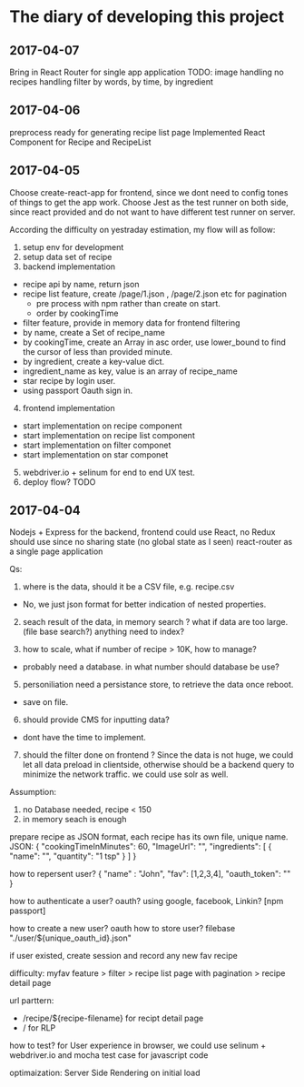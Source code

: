 # The diary of developing this project

## 2017-04-07
Bring in React Router for single app application
TODO:
image handling
no recipes handling
filter by words, by time, by ingredient

## 2017-04-06
preprocess ready for generating recipe list page
Implemented React Component for Recipe and RecipeList


## 2017-04-05

Choose create-react-app for frontend, since we dont need to config tones of things to get the app work.
Choose Jest as the test runner on both side, since react provided and do not want to have different test runner on server.

According the difficulty on yestraday estimation, my flow will as follow:
1. setup env for development
2. setup data set of recipe
3. backend implementation
 - recipe api by name, return json
 - recipe list feature, create /page/1.json , /page/2.json etc for pagination
    - pre process with npm rather than create on start.
    - order by cookingTime
 - filter feature, provide in memory data for frontend filtering
  - by name, create a Set of recipe_name
  - by cookingTime, create an Array in asc order, use lower_bound to find the cursor of less than provided minute.
  - by ingredient, create a key-value dict.
   - ingredient_name as key, value is an array of recipe_name
 - star recipe by login user.
  - using passport Oauth sign in.
4. frontend implementation
 - start implementation on recipe component
 - start implementation on recipe list component
 - start implementation on filter componet
 - start implementation on star componet
5. webdriver.io + selinum for end to end UX test.
6. deploy flow? TODO

## 2017-04-04

Nodejs + Express for the backend,
frontend could use React, no Redux should use since no sharing state (no global state as I seen)
react-router as a single page application

Qs:
1. where is the data, should it be a CSV file, e.g. recipe.csv
 - No, we just json format for better indication of nested properties.

2. seach result of the data, in memory search ? what if data are too large. (file base search?) anything need to index?

3. how to scale, what if number of recipe > 10K, how to manage?
 - probably need a database. in what number should database be use?

5. personiliation need a persistance store, to retrieve the data once reboot.
 - save on file.

6. should provide CMS for inputting data?
 - dont have the time to implement.

7. should the filter done on frontend ? Since the data is not huge, we could let all data preload in clientside,
otherwise should be a backend query to minimize the network traffic. we could use solr as well.

Assumption:
1. no Database needed, recipe < 150
2. in memory seach is enough


prepare recipe as JSON format, each recipe has its own file, unique name.
JSON:
{
    "cookingTimeInMinutes": 60,
    "ImageUrl": "",
    "ingredients": [
        {
            "name": "",
            "quantity": "1 tsp"
        }
    ]
}

how to repersent user?
{
    "name" : "John",
    "fav": [1,2,3,4],
    "oauth_token": ""
}

how to authenticate a user?
oauth? using google, facebook, Linkin? [npm passport]

how to create a new user? oauth
how to store user? filebase "./user/${unique_oauth_id}.json"

if user existed, create session and record any new fav recipe

difficulty:  myfav feature > filter > recipe list page with pagination > recipe detail page

url parttern:
 - /recipe/${recipe-filename} for recipt detail page
 - / for RLP

how to test?
for User experience in browser, we could use selinum + webdriver.io
and mocha test case for javascript code

optimaization:
Server Side Rendering on initial load


